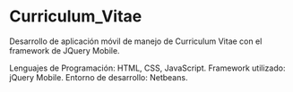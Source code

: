 # Curriculum_Vitae

Desarrollo de aplicación móvil de manejo de Curriculum Vitae con el framework de JQuery Mobile. 

Lenguajes de Programación: HTML, CSS, JavaScript.
Framework utilizado: jQuery Mobile.
Entorno de desarrollo: Netbeans.
